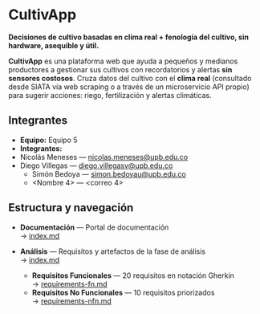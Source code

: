 # CultivApp

**Decisiones de cultivo basadas en clima real + fenología del cultivo, sin hardware, asequible y útil.**

**CultivApp** es una plataforma web que ayuda a pequeños y medianos productores a gestionar sus cultivos con recordatorios y alertas **sin sensores costosos**. Cruza datos del cultivo con el **clima real** (consultado desde SIATA vía web scraping o a través de un microservicio API propio) para sugerir acciones: riego, fertilización y alertas climáticas.

## Integrantes
- **Equipo:** Equipo 5
- **Integrantes:**
- Nicolás Meneses — nicolas.meneses@upb.edu.co
- Diego Villegas — diego.villegasv@upb.edu.co
  - Simón Bedoya  — simon.bedoyau@upb.edu.co
  - <Nombre 4> — <correo 4>


## Estructura y navegación

- **Documentación** — Portal de documentación  
  → [index.md](doc/index.md)

- **Análisis** — Requisitos y artefactos de la fase de análisis  
  → [index.md](doc/analysis/index.md)
  - **Requisitos Funcionales** — 20 requisitos en notación Gherkin  
    → [requirements-fn.md](doc/analysis/requirements-fn.md)
  - **Requisitos No Funcionales** — 10 requisitos priorizados  
    → [requirements-nfn.md](doc/analysis/requirements-nfn.md)




 
